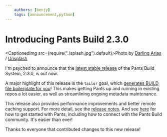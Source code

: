 ```yaml
---
    authors: [benjy]
    tags: [announcement,python]
---
```


# Introducing Pants Build 2.3.0

<CaptionedImg src={require("./splash.jpg").default}>Photo by [Darling Arias](https://unsplash.com/@darlingarias?utm_source=ghost&utm_medium=referral&utm_campaign=api-credit) / [Unsplash](https://unsplash.com/?utm_source=ghost&utm_medium=referral&utm_campaign=api-credit)</CaptionedImg>

<!--truncate-->

I'm psyched to announce that the [latest stable release](https://pypi.org/project/pantsbuild.pants/) of the Pants Build System, 2.3.0, is out now.

A major highlight of this release is the `tailor` goal, which [generates BUILD file boilerplate for you](../2021-03-19-tailoring-pants-to-your-codebase/index.md)! This makes getting Pants up and running in existing repos a lot easier, as well as streamlining ongoing metadata maintenance.

This release also provides performance improvements and better remote caching support. For more detail, see the [release notes](https://www.pantsbuild.org/docs/release-notes-2-3). And see [here](https://www.pantsbuild.org/) for how to get started with Pants, including how to connect with the Pants Build community. It's easier than ever!

Thanks to everyone that contributed changes to this new release!